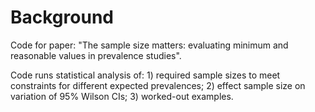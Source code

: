 # Background
Code for paper: "The sample size matters: evaluating minimum and reasonable values in prevalence studies".

Code runs statistical analysis of: 1) required sample sizes to meet constraints for different expected prevalences; 2) effect sample size on variation of 95% Wilson CIs; 3) worked-out examples.

